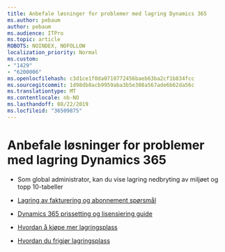 ```yaml
---
title: Anbefale løsninger for problemer med lagring Dynamics 365
ms.author: pebaum
author: pebaum
ms.audience: ITPro
ms.topic: article
ROBOTS: NOINDEX, NOFOLLOW
localization_priority: Normal
ms.custom:
- "1429"
- "6200006"
ms.openlocfilehash: c3d1ce1f0da0710772456baeb63ba2cf1b834fcc
ms.sourcegitcommit: 1d98db8acb9959aba3b5e308a567ade6b62da56c
ms.translationtype: MT
ms.contentlocale: nb-NO
ms.lasthandoff: 08/22/2019
ms.locfileid: "36509875"
---
```

# <a name="recommend-solutions-for-dynamics-365-storage-issues"></a>Anbefale løsninger for problemer med lagring Dynamics 365

* Som global administrator, kan du vise lagring nedbryting av miljøet og topp 10-tabeller

* [Lagring av fakturering og abonnement spørsmål](https://docs.microsoft.com/dynamics365/customer-engagement/admin/contact-information-microsoft-dynamics-365-online-billing-support)

* [Dynamics 365 prissetting og lisensiering guide](https://dynamics.microsoft.com/pricing/)

* [Hvordan å kjøpe mer lagringsplass](https://docs.microsoft.com/dynamics365/customer-engagement/admin/manage-storage#add-storage-to-dynamics-365-online)

* [Hvordan du frigjør lagringsplass](https://docs.microsoft.com/dynamics365/customer-engagement/admin/free-storage-space)
